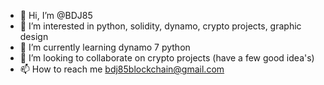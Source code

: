 - 👋 Hi, I’m @BDJ85
- 👀 I’m interested in python, solidity, dynamo, crypto projects, graphic design
- 🌱 I’m currently learning dynamo 7 python
- 💞️ I’m looking to collaborate on crypto projects (have a few good idea's)
- 📫 How to reach me bdj85blockchain@gmail.com 

<!---
Currently working as an engineer, working with Autodesk Revit and Dynamo on a daily basis. 
Finished my IT education, mainly programming in VB.net and asp.net.
Expert in Excel, making financial and HR-related data Dashboards for companies. 
If intereted in that, please feel free to message me. 
Getting insigfht in the financial daya of your company is vital.
--->
